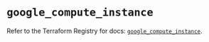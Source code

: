 # `google_compute_instance`

Refer to the Terraform Registry for docs: [`google_compute_instance`](https://registry.terraform.io/providers/hashicorp/google/5.40.0/docs/resources/compute_instance).
